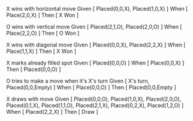 X wins with horizontal move
Given [ Placed(0,0,X), Placed(1,0,X) ]
When  [ Place(2,0,X) ]
Then  [ X Won ]

O wins with vertical move
Given [ Placed(2,1,O), Placed(2,0,O) ]
When  [ Place(2,2,O) ]
Then  [ O Won ]

X wins with diagonal move
Given [ Placed(0,0,X), Placed(2,2,X) ]
When  [ Place(1,1,X) ]
Then  [ X Won ]

X marks already filled spot
Given [ Placed(0,0,O) ]
When  [ Place(0,0,X) ]
Then  [ Placed(0,0,O) ]

O tries to make a move when it's X's turn
Given [ X's turn, Placed(0,0,Empty) ]
When  [ Place(0,0,O) ]
Then  [ Placed(0,0,Empty ]

X draws with move
Given [ Placed(0,0,O), Placed(1,0,X), Placed(2,0,O),
	Placed(0,1,X), Placed(1,1,O), Placed(2,1,X),
	Placed(0,2,X), Placed(1,2,O) ]
When [ Placed(2,2,X) ]
Then [ Draw ]
